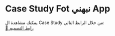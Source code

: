 # Case Study Fot نبهني App 

يمكنك مشاهدة ال Case Study من خلال الرابط التالي:  
[🔗 رابط التصميم](https://drive.google.com/drive/folders/1eQ7P5T_fzEiSKfWuqqjMSX_YH5F0gACV)
